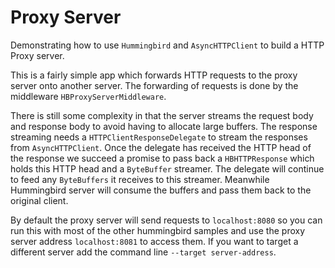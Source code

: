 # Proxy Server

Demonstrating how to use `Hummingbird` and `AsyncHTTPClient` to build a HTTP Proxy server. 

This is a fairly simple app which forwards HTTP requests to the proxy server onto another server. The forwarding of requests is done by the middleware `HBProxyServerMiddleware`.  

There is still some complexity in that the server streams the request body and response body to avoid having to allocate large buffers. The response streaming needs a `HTTPClientResponseDelegate` to stream the responses from `AsyncHTTPClient`. Once the delegate has received the HTTP head of the response we succeed a promise to pass back a `HBHTTPResponse` which holds this HTTP head and a `ByteBuffer` streamer. The delegate will continue to feed any `ByteBuffers` it receives to this streamer. Meanwhile Hummingbird server will consume the buffers and pass them back to the original client.

By default the proxy server will send requests to `localhost:8080` so you can run this with most of the other hummingbird samples and use the proxy server address `localhost:8081` to access them. If you want to target a different server add the command line `--target server-address`.
